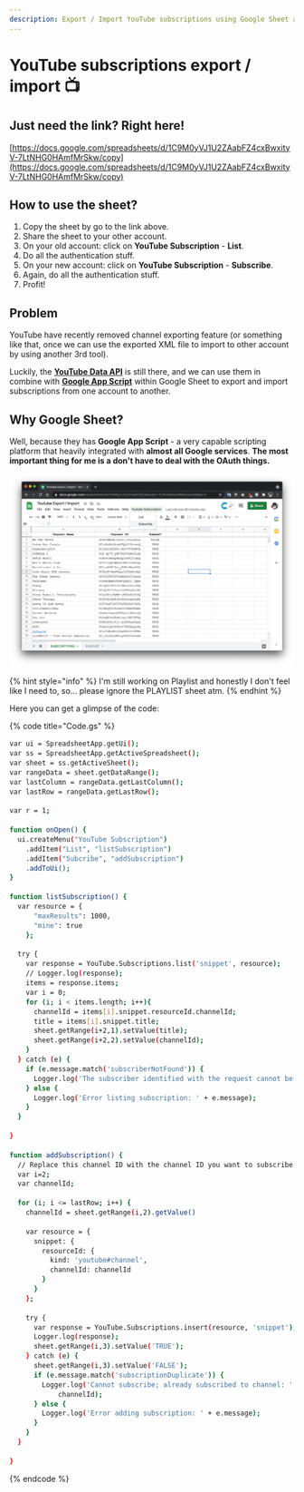 ```yaml
---
description: Export / Import YouTube subscriptions using Google Sheet and YouTube API
---
```


# YouTube subscriptions export / import 📺

## Just need the link? Right here!

[https://docs.google.com/spreadsheets/d/1C9M0yVJ1U2ZAabFZ4cxBwxityV-7LtNHG0HAmfMrSkw/copy](https://docs.google.com/spreadsheets/d/1C9M0yVJ1U2ZAabFZ4cxBwxityV-7LtNHG0HAmfMrSkw/copy)

## How to use the sheet?

1. Copy the sheet by go to the link above.
2. Share the sheet to your other account.
3. On your old account: click on **YouTube Subscription** - **List**.
4. Do all the authentication stuff.
5. On your new account: click on **YouTube Subscription** - **Subscribe**.
6. Again, do all the authentication stuff.
7. Profit!

## Problem

YouTube have recently removed channel exporting feature (or something like that, once we can use the exported XML file to import to other account by using another 3rd tool).

Luckily, the [**YouTube Data API**](https://developers.google.com/youtube/v3/docs/subscriptions) is still there, and we can use them in combine with [**Google App Script**](https://developers.google.com/apps-script/advanced/youtube) within Google Sheet to export and import subscriptions from one account to another.

## Why Google Sheet?

Well, because they has **Google App Script** - a very capable scripting platform that heavily integrated with **almost all Google services**. **The most important thing for me is a don't have to deal with the OAuth things.**

![Export / Importing Youtube subscription with Google Sheet](<.gitbook/assets/image (1).png>)

{% hint style="info" %}
&#x20;I'm still working on Playlist and honestly I don't feel like I need to, so... please ignore the PLAYLIST sheet atm.
{% endhint %}

Here you can get a glimpse of the code:

{% code title="Code.gs" %}
```bash
var ui = SpreadsheetApp.getUi();
var ss = SpreadsheetApp.getActiveSpreadsheet();
var sheet = ss.getActiveSheet();
var rangeData = sheet.getDataRange();
var lastColumn = rangeData.getLastColumn();
var lastRow = rangeData.getLastRow();

var r = 1;

function onOpen() {
  ui.createMenu("YouTube Subscription")
    .addItem("List", "listSubscription")
    .addItem("Subcribe", "addSubscription")
    .addToUi();
}

function listSubscription() {
  var resource = {
      "maxResults": 1000,
      "mine": true
    };

  try {
    var response = YouTube.Subscriptions.list('snippet', resource);
    // Logger.log(response);
    items = response.items;
    var i = 0;
    for (i; i < items.length; i++){
      channelId = items[i].snippet.resourceId.channelId;
      title = items[i].snippet.title;
      sheet.getRange(i+2,1).setValue(title);
      sheet.getRange(i+2,2).setValue(channelId);
    }
  } catch (e) {
    if (e.message.match('subscriberNotFound')) {
      Logger.log('The subscriber identified with the request cannot be found!');
    } else {
      Logger.log('Error listing subscription: ' + e.message);
    }
  }

}

function addSubscription() {
  // Replace this channel ID with the channel ID you want to subscribe to
  var i=2;
  var channelId;
  
  for (i; i <= lastRow; i++) {
    channelId = sheet.getRange(i,2).getValue()

    var resource = {
      snippet: {
        resourceId: {
          kind: 'youtube#channel',
          channelId: channelId
        }
      }
    };

    try {
      var response = YouTube.Subscriptions.insert(resource, 'snippet');
      Logger.log(response);
      sheet.getRange(i,3).setValue('TRUE');
    } catch (e) {
      sheet.getRange(i,3).setValue('FALSE');
      if (e.message.match('subscriptionDuplicate')) {
        Logger.log('Cannot subscribe; already subscribed to channel: ' +
            channelId);
      } else {
        Logger.log('Error adding subscription: ' + e.message);
      }
    }
  }

}

```
{% endcode %}
